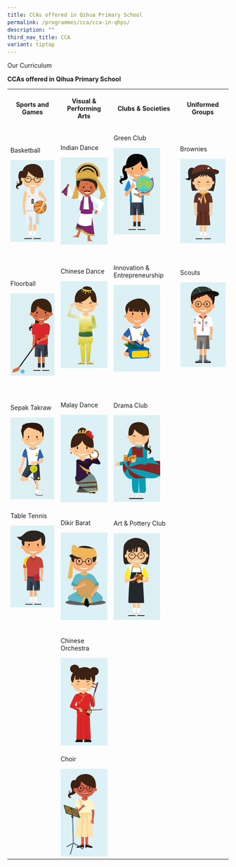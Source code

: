 ```yaml
---
title: CCAs offered in Qihua Primary School
permalink: /programmes/cca/cca-in-qhps/
description: ""
third_nav_title: CCA
variant: tiptap
---
```

<p>Our Curriculum</p>
<p><strong>CCAs offered in Qihua Primary School</strong>
</p>
<table style="minWidth: 100px">
<colgroup>
<col>
<col>
<col>
<col>
</colgroup>
<tbody>
<tr>
<th rowspan="1" colspan="1">
<p><strong>Sports and Games</strong>
</p>
</th>
<th rowspan="1" colspan="1">
<p><strong>Visual &amp; Performing Arts</strong>
</p>
</th>
<th rowspan="1" colspan="1">
<p><strong>Clubs &amp; Societies</strong>
</p>
</th>
<th rowspan="1" colspan="1">
<p><strong>Uniformed Groups</strong>
</p>
</th>
</tr>
<tr>
<td rowspan="1" colspan="1">
<p>Basketball</p>
<div class="isomer-image-wrapper">
<img style="width: 100%" height="auto" width="100%" alt="" src="/images/Curriculum/CCA/basketball2.png">
</div>
</td>
<td rowspan="1" colspan="1">
<p>Indian Dance</p>
<div class="isomer-image-wrapper">
<img style="width: 100%" height="auto" width="100%" alt="" src="/images/Curriculum/CCA/indian_dance2.png">
</div>
</td>
<td rowspan="1" colspan="1">
<p>Green Club
<br>
</p>
<div class="isomer-image-wrapper">
<img style="width: 77%;" height="auto" width="100%" alt="" src="/images/Curriculum/CCA/green_club2.png">
</div>
<p>
<br>
</p>
</td>
<td rowspan="1" colspan="1">
<p>Brownies
<br>
</p>
<div class="isomer-image-wrapper">
<img style="width: 100%" height="auto" width="100%" alt="" src="/images/Curriculum/CCA/brownies2.png">
</div>
</td>
</tr>
<tr>
<td rowspan="1" colspan="1">
<p></p>
<p>Floorball
<br>
</p>
<div class="isomer-image-wrapper">
<img style="width: 100%" height="auto" width="100%" alt="" src="/images/Curriculum/CCA/floorball2.png">
</div>
</td>
<td rowspan="1" colspan="1">
<p></p>
<p>Chinese Dance
<br>
</p>
<div class="isomer-image-wrapper">
<img style="width: 100%" height="auto" width="100%" alt="" src="/images/Curriculum/CCA/chinese_dance2.png">
</div>
<p>
<br>
</p>
</td>
<td rowspan="1" colspan="1">
<p>Innovation &amp; Entrepreneurship
<br>
</p>
<div class="isomer-image-wrapper">
<img style="width: 77%;" height="auto" width="100%" alt="" src="/images/Curriculum/CCA/innovation2.png">
</div>
<p>
<br>
</p>
</td>
<td rowspan="1" colspan="1">
<p></p>
<p>Scouts
<br>
</p>
<div class="isomer-image-wrapper">
<img style="width: 100%" height="auto" width="100%" alt="" src="/images/Curriculum/CCA/scouts2.png">
</div>
<p>
<br>
</p>
</td>
</tr>
<tr>
<td rowspan="1" colspan="1">
<p>Sepak Takraw
<br>
</p>
<div class="isomer-image-wrapper">
<img style="width: 100%" height="auto" width="100%" alt="" src="/images/Curriculum/CCA/sepak_takraw2.png">
</div>
</td>
<td rowspan="1" colspan="1">
<p>Malay Dance</p>
<div class="isomer-image-wrapper">
<img style="width: 100%" height="auto" width="100%" alt="" src="/images/Curriculum/CCA/malay_dance2.png">
</div>
</td>
<td rowspan="1" colspan="1">
<p>Drama Club</p>
<div class="isomer-image-wrapper">
<img style="width: 77%;" height="auto" width="100%" alt="" src="/images/Curriculum/CCA/drama2.png">
</div>
</td>
<td rowspan="1" colspan="1">
<p></p>
<p></p>
</td>
</tr>
<tr>
<td rowspan="1" colspan="1">
<p>Table Tennis
<br>
</p>
<div class="isomer-image-wrapper">
<img style="width: 100%" height="auto" width="100%" alt="" src="/images/Curriculum/CCA/table_tennis2.png">
</div>
<p>
<br>
</p>
</td>
<td rowspan="1" colspan="1">
<p>Dikir Barat
<br>
</p>
<div class="isomer-image-wrapper">
<img style="width: 100%" height="auto" width="100%" alt="" src="/images/Curriculum/CCA/dikir_barat2.png">
</div>
</td>
<td rowspan="1" colspan="1">
<p>Art &amp; Pottery Club</p>
<p></p>
<div class="isomer-image-wrapper">
<img style="width: 77%;" height="auto" width="100%" alt="" src="/images/Curriculum/CCA/art2.png">
</div>
</td>
<td rowspan="1" colspan="1">
<p></p>
</td>
</tr>
<tr>
<td rowspan="1" colspan="1">
<p></p>
</td>
<td rowspan="1" colspan="1">
<p>Chinese Orchestra</p>
<div class="isomer-image-wrapper">
<img style="width: 100%" height="auto" width="100%" alt="" src="/images/Curriculum/CCA/chinese_orchestra2.png">
</div>
</td>
<td rowspan="1" colspan="1">
<p></p>
</td>
<td rowspan="1" colspan="1">
<p></p>
</td>
</tr>
<tr>
<td rowspan="1" colspan="1">
<p></p>
</td>
<td rowspan="1" colspan="1">
<p>Choir</p>
<p></p>
<div class="isomer-image-wrapper">
<img style="width: 100%" height="auto" width="100%" alt="" src="/images/Curriculum/CCA/choir2.png">
</div>
</td>
<td rowspan="1" colspan="1">
<p></p>
</td>
<td rowspan="1" colspan="1">
<p></p>
</td>
</tr>
</tbody>
</table>
<p></p>